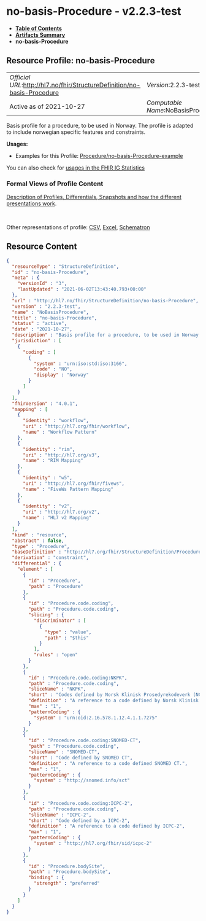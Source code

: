 # no-basis-Procedure - v2.2.3-test

* [**Table of Contents**](toc.md)
* [**Artifacts Summary**](artifacts.md)
* **no-basis-Procedure**

## Resource Profile: no-basis-Procedure 

| | |
| :--- | :--- |
| *Official URL*:http://hl7.no/fhir/StructureDefinition/no-basis-Procedure | *Version*:2.2.3-test |
| Active as of 2021-10-27 | *Computable Name*:NoBasisProcedure |

 
Basis profile for a procedure, to be used in Norway. The profile is adapted to include norwegian specific features and constraints. 

**Usages:**

* Examples for this Profile: [Procedure/no-basis-Procedure-example](Procedure-no-basis-Procedure-example.md)

You can also check for [usages in the FHIR IG Statistics](https://packages2.fhir.org/xig/hl7.fhir.no.basis|current/StructureDefinition/no-basis-Procedure)

### Formal Views of Profile Content

 [Description of Profiles, Differentials, Snapshots and how the different presentations work](http://build.fhir.org/ig/FHIR/ig-guidance/readingIgs.html#structure-definitions). 

 

Other representations of profile: [CSV](StructureDefinition-no-basis-Procedure.csv), [Excel](StructureDefinition-no-basis-Procedure.xlsx), [Schematron](StructureDefinition-no-basis-Procedure.sch) 



## Resource Content

```json
{
  "resourceType" : "StructureDefinition",
  "id" : "no-basis-Procedure",
  "meta" : {
    "versionId" : "3",
    "lastUpdated" : "2021-06-02T13:43:40.793+00:00"
  },
  "url" : "http://hl7.no/fhir/StructureDefinition/no-basis-Procedure",
  "version" : "2.2.3-test",
  "name" : "NoBasisProcedure",
  "title" : "no-basis-Procedure",
  "status" : "active",
  "date" : "2021-10-27",
  "description" : "Basis profile for a procedure, to be used in Norway. The profile is adapted to include norwegian specific features and constraints.",
  "jurisdiction" : [
    {
      "coding" : [
        {
          "system" : "urn:iso:std:iso:3166",
          "code" : "NO",
          "display" : "Norway"
        }
      ]
    }
  ],
  "fhirVersion" : "4.0.1",
  "mapping" : [
    {
      "identity" : "workflow",
      "uri" : "http://hl7.org/fhir/workflow",
      "name" : "Workflow Pattern"
    },
    {
      "identity" : "rim",
      "uri" : "http://hl7.org/v3",
      "name" : "RIM Mapping"
    },
    {
      "identity" : "w5",
      "uri" : "http://hl7.org/fhir/fivews",
      "name" : "FiveWs Pattern Mapping"
    },
    {
      "identity" : "v2",
      "uri" : "http://hl7.org/v2",
      "name" : "HL7 v2 Mapping"
    }
  ],
  "kind" : "resource",
  "abstract" : false,
  "type" : "Procedure",
  "baseDefinition" : "http://hl7.org/fhir/StructureDefinition/Procedure",
  "derivation" : "constraint",
  "differential" : {
    "element" : [
      {
        "id" : "Procedure",
        "path" : "Procedure"
      },
      {
        "id" : "Procedure.code.coding",
        "path" : "Procedure.code.coding",
        "slicing" : {
          "discriminator" : [
            {
              "type" : "value",
              "path" : "$this"
            }
          ],
          "rules" : "open"
        }
      },
      {
        "id" : "Procedure.code.coding:NKPK",
        "path" : "Procedure.code.coding",
        "sliceName" : "NKPK",
        "short" : "Codes defined by Norsk Klinisk Prosedyrekodeverk (NCMP, NCSP og NCRP)",
        "definition" : "A reference to a code defined by Norsk Klinisk Prosedyrekodeverk (NCMP, NCSP og NCRP)",
        "max" : "1",
        "patternCoding" : {
          "system" : "urn:oid:2.16.578.1.12.4.1.1.7275"
        }
      },
      {
        "id" : "Procedure.code.coding:SNOMED-CT",
        "path" : "Procedure.code.coding",
        "sliceName" : "SNOMED-CT",
        "short" : "Code defined by SNOMED CT",
        "definition" : "A reference to a code defined SNOMED CT.",
        "max" : "1",
        "patternCoding" : {
          "system" : "http://snomed.info/sct"
        }
      },
      {
        "id" : "Procedure.code.coding:ICPC-2",
        "path" : "Procedure.code.coding",
        "sliceName" : "ICPC-2",
        "short" : "Code defined by a ICPC-2",
        "definition" : "A reference to a code defined by ICPC-2",
        "max" : "1",
        "patternCoding" : {
          "system" : "http://hl7.org/fhir/sid/icpc-2"
        }
      },
      {
        "id" : "Procedure.bodySite",
        "path" : "Procedure.bodySite",
        "binding" : {
          "strength" : "preferred"
        }
      }
    ]
  }
}

```
